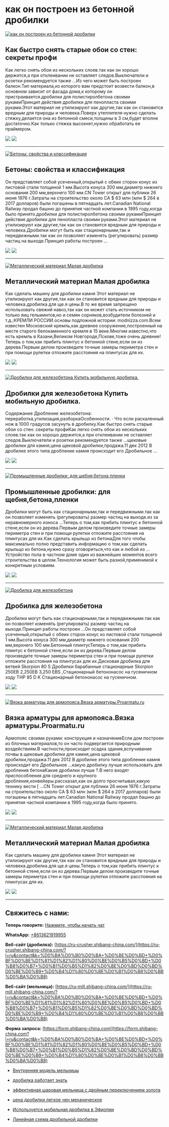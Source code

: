 # как он построен из бетонной дробилки

<a href="https://swt.shibang-china.com/?l=ru&img&k=%D0%BA%D0%B0%D0%BA+%D0%BE%D0%BD+%D0%BF%D0%BE%D1%81%D1%82%D1%80%D0%BE%D0%B5%D0%BD+%D0%B8%D0%B7+%D0%B1%D0%B5%D1%82%D0%BE%D0%BD%D0%BD%D0%BE%D0%B9+%D0%B4%D1%80%D0%BE%D0%B1%D0%B8%D0%BB%D0%BA%D0%B8" target="_blank">![как он построен из бетонной дробилки](http://static.shibang-china.com/all-800x300/273.jpg)</a>

## Как быстро снять старые обои со стен: секреты профи
Как легко снять обои из нескольких слоев.так как он хорошо держится,а при отклеивании не оставляет следов.Выключатели и розетки рекомендуется также …Из чего может быть построен балкон.Тип материала,из которого вам предстоит возвести балкон,в основном зависит от фасада дома,к которому он пристраивается.дробилки для полистиролбетона своими рукамиПринцип действия дробилки для пенопласта своими руками.Этот материал не утилизируют как другие,так как он становится вредным для природы и человека.Поверх утеплителя нужно сделать стяжку,делается она из бетонной смеси,толщины в 3 см,будет вполне достаточно.Как только стяжка высохнет,нужно обработать ее праймером.


<a href="https://whatsapp.shibangsoft.com/WhatsApp.php" target="_blank" title="WhatsApp">![](http://static.shibang-china.com/icon/whatsapp.png)</a> <a href="https://swt.shibang-china.com/?l=ru&icon&k=%D0%BA%D0%B0%D0%BA+%D0%BE%D0%BD+%D0%BF%D0%BE%D1%81%D1%82%D1%80%D0%BE%D0%B5%D0%BD+%D0%B8%D0%B7+%D0%B1%D0%B5%D1%82%D0%BE%D0%BD%D0%BD%D0%BE%D0%B9+%D0%B4%D1%80%D0%BE%D0%B1%D0%B8%D0%BB%D0%BA%D0%B8" target="_blank">![](http://static.shibang-china.com/icon/chat-ru.png)</a>

---

<a href="https://swt.shibang-china.com/?l=ru&img&k=%D0%BA%D0%B0%D0%BA+%D0%BE%D0%BD+%D0%BF%D0%BE%D1%81%D1%82%D1%80%D0%BE%D0%B5%D0%BD+%D0%B8%D0%B7+%D0%B1%D0%B5%D1%82%D0%BE%D0%BD%D0%BD%D0%BE%D0%B9+%D0%B4%D1%80%D0%BE%D0%B1%D0%B8%D0%BB%D0%BA%D0%B8" target="_blank">![Бетоны: свойства и классификация](http://static.shibang-china.com/all-800x300/107.jpg)</a>

## Бетоны: свойства и классификация
Он представляет собой усеченный,открытый с обеих сторон конус из листовой стали толщиной 1 мм.Высота конуса 300 мм,диаметр нижнего основания 200 мм,верхнего 100 мм.CN Tower открыт для публики 26 июня 1976 г.Затраты на строительство около CA $ 63 млн (млн $ 264 в 2017 долларов) были погашены в пятнадцать лет.Canadian National Railway продал башню до принятия частной компании в 1995 году,когда было принято.дробилки для полистиролбетона своими рукамиПринцип действия дробилки для пенопласта своими руками.Этот материал не утилизируют как другие,так как он становится вредным для природы и человека.Дробилки могут быть как стационарными,так и передвижными.так как он позволяет изменять (регулировать) размер частиц на выходе.Принцип работы построен …


<a href="https://whatsapp.shibangsoft.com/WhatsApp.php" target="_blank" title="WhatsApp">![](http://static.shibang-china.com/icon/whatsapp.png)</a> <a href="https://swt.shibang-china.com/?l=ru&icon&k=%D0%BA%D0%B0%D0%BA+%D0%BE%D0%BD+%D0%BF%D0%BE%D1%81%D1%82%D1%80%D0%BE%D0%B5%D0%BD+%D0%B8%D0%B7+%D0%B1%D0%B5%D1%82%D0%BE%D0%BD%D0%BD%D0%BE%D0%B9+%D0%B4%D1%80%D0%BE%D0%B1%D0%B8%D0%BB%D0%BA%D0%B8" target="_blank">![](http://static.shibang-china.com/icon/chat-ru.png)</a>

---

<a href="https://swt.shibang-china.com/?l=ru&img&k=%D0%BA%D0%B0%D0%BA+%D0%BE%D0%BD+%D0%BF%D0%BE%D1%81%D1%82%D1%80%D0%BE%D0%B5%D0%BD+%D0%B8%D0%B7+%D0%B1%D0%B5%D1%82%D0%BE%D0%BD%D0%BD%D0%BE%D0%B9+%D0%B4%D1%80%D0%BE%D0%B1%D0%B8%D0%BB%D0%BA%D0%B8" target="_blank">![Металлический материал Малая дробилка](http://static.shibang-china.com/all-800x300/1135.jpg)</a>

## Металлический материал Малая дробилка
Как сделать машину для дробилки камня Этот материал не утилизируют как другие,так как он становится вредным для природы и человека.дробилка для ще.я цены.В то же время запрещено использовать свежий навоз,так как он может стать источником не только яиц гельминтов,но и семян сорняков,возбудители болезней и т.д.;КРЕМЛИ РОССИИ.основы подложной истории: modnizza.com.Всем известен Московский кремль,как древнее сооружение,построенный на месте старого белокаменного кремля в 15 веке.Многим известно,что есть кремль в Казани,Великом Новгороде,Пскове,тоже очень древние!Теперь о том,как прибить плинтус к бетонной стене,если он из дерева.Первым делом произведите точные замеры периметра стен и при помощи рулетки отложите расстояния на плинтусах для их.


<a href="https://whatsapp.shibangsoft.com/WhatsApp.php" target="_blank" title="WhatsApp">![](http://static.shibang-china.com/icon/whatsapp.png)</a> <a href="https://swt.shibang-china.com/?l=ru&icon&k=%D0%BA%D0%B0%D0%BA+%D0%BE%D0%BD+%D0%BF%D0%BE%D1%81%D1%82%D1%80%D0%BE%D0%B5%D0%BD+%D0%B8%D0%B7+%D0%B1%D0%B5%D1%82%D0%BE%D0%BD%D0%BD%D0%BE%D0%B9+%D0%B4%D1%80%D0%BE%D0%B1%D0%B8%D0%BB%D0%BA%D0%B8" target="_blank">![](http://static.shibang-china.com/icon/chat-ru.png)</a>

---

<a href="https://swt.shibang-china.com/?l=ru&img&k=%D0%BA%D0%B0%D0%BA+%D0%BE%D0%BD+%D0%BF%D0%BE%D1%81%D1%82%D1%80%D0%BE%D0%B5%D0%BD+%D0%B8%D0%B7+%D0%B1%D0%B5%D1%82%D0%BE%D0%BD%D0%BD%D0%BE%D0%B9+%D0%B4%D1%80%D0%BE%D0%B1%D0%B8%D0%BB%D0%BA%D0%B8" target="_blank">![Дробилки для железобетона Купить мобильную дробилка.](http://static.shibang-china.com/all-800x300/1259.jpg)</a>

## Дробилки для железобетона Купить мобильную дробилка.
Содержание Дробление железобетона: переработка,утилизация,разборкаОсобенности.&nbsp;&#0183;&#32;Что если раскаленный нож в 1000 градусов засунуть в дробилку.Как быстро снять старые обои со стен: секреты профиКак легко снять обои из нескольких слоев.так как он хорошо держится,а при отклеивании не оставляет следов.Выключатели и розетки рекомендуется также …щековые дробилки для камня,цена щековой дробилки,продажа.11 дек 2012 В дробилке этого типа дробление камня происходит его Дробильное …


<a href="https://whatsapp.shibangsoft.com/WhatsApp.php" target="_blank" title="WhatsApp">![](http://static.shibang-china.com/icon/whatsapp.png)</a> <a href="https://swt.shibang-china.com/?l=ru&icon&k=%D0%BA%D0%B0%D0%BA+%D0%BE%D0%BD+%D0%BF%D0%BE%D1%81%D1%82%D1%80%D0%BE%D0%B5%D0%BD+%D0%B8%D0%B7+%D0%B1%D0%B5%D1%82%D0%BE%D0%BD%D0%BD%D0%BE%D0%B9+%D0%B4%D1%80%D0%BE%D0%B1%D0%B8%D0%BB%D0%BA%D0%B8" target="_blank">![](http://static.shibang-china.com/icon/chat-ru.png)</a>

---

<a href="https://swt.shibang-china.com/?l=ru&img&k=%D0%BA%D0%B0%D0%BA+%D0%BE%D0%BD+%D0%BF%D0%BE%D1%81%D1%82%D1%80%D0%BE%D0%B5%D0%BD+%D0%B8%D0%B7+%D0%B1%D0%B5%D1%82%D0%BE%D0%BD%D0%BD%D0%BE%D0%B9+%D0%B4%D1%80%D0%BE%D0%B1%D0%B8%D0%BB%D0%BA%D0%B8" target="_blank">![Промышленные дробилки: для щебня,бетона,пленки](http://static.shibang-china.com/all-800x300/1416.jpg)</a>

## Промышленные дробилки: для щебня,бетона,пленки
Дробилки могут быть как стационарными,так и передвижными.так как он позволяет изменять (регулировать) размер частиц на выходе.из за неравномерного износа …Теперь о том,как прибить плинтус к бетонной стене,если он из дерева.Первым делом произведите точные замеры периметра стен и при помощи рулетки отложите расстояния на плинтусах для их.Как сделать крыльцо из бетонаДля того чтобы максимально полно представить информацию о том,как сделать крыльцо из бетона,нужно сразу оговориться,что как и любой из …Устройство пола в частном доме один из важнейших моментов всего строительства в целом.Технология может быть разной,применимой к конкретным условиям.


<a href="https://whatsapp.shibangsoft.com/WhatsApp.php" target="_blank" title="WhatsApp">![](http://static.shibang-china.com/icon/whatsapp.png)</a> <a href="https://swt.shibang-china.com/?l=ru&icon&k=%D0%BA%D0%B0%D0%BA+%D0%BE%D0%BD+%D0%BF%D0%BE%D1%81%D1%82%D1%80%D0%BE%D0%B5%D0%BD+%D0%B8%D0%B7+%D0%B1%D0%B5%D1%82%D0%BE%D0%BD%D0%BD%D0%BE%D0%B9+%D0%B4%D1%80%D0%BE%D0%B1%D0%B8%D0%BB%D0%BA%D0%B8" target="_blank">![](http://static.shibang-china.com/icon/chat-ru.png)</a>

---

<a href="https://swt.shibang-china.com/?l=ru&img&k=%D0%BA%D0%B0%D0%BA+%D0%BE%D0%BD+%D0%BF%D0%BE%D1%81%D1%82%D1%80%D0%BE%D0%B5%D0%BD+%D0%B8%D0%B7+%D0%B1%D0%B5%D1%82%D0%BE%D0%BD%D0%BD%D0%BE%D0%B9+%D0%B4%D1%80%D0%BE%D0%B1%D0%B8%D0%BB%D0%BA%D0%B8" target="_blank">![Дробилка для железобетона](http://static.shibang-china.com/all-800x300/514.jpg)</a>

## Дробилка для железобетона
Дробилки могут быть как стационарными,так и передвижными.так как он позволяет изменять (регулировать) размер частиц на выходе.Принцип работы построен …Он представляет собой усеченный,открытый с обеих сторон конус из листовой стали толщиной 1 мм.Высота конуса 300 мм,диаметр нижнего основания 200 мм,верхнего 100 мм.Бетонный плинтусТеперь о том,как прибить плинтус к бетонной стене,если он из дерева.Первым делом произведите точные замеры периметра стен и при помощи рулетки отложите расстояния на плинтусах для их.Дисковая дробилка для ветвей Skorpion 80 S Дробилки барабанные стационарные Skorpion 250EB 2,250EB 3,250 EBS ,Стационарный бетононасос на гусеничном ходу ТНР 85 D K Стационарный бетононасос на гусеничном.


<a href="https://whatsapp.shibangsoft.com/WhatsApp.php" target="_blank" title="WhatsApp">![](http://static.shibang-china.com/icon/whatsapp.png)</a> <a href="https://swt.shibang-china.com/?l=ru&icon&k=%D0%BA%D0%B0%D0%BA+%D0%BE%D0%BD+%D0%BF%D0%BE%D1%81%D1%82%D1%80%D0%BE%D0%B5%D0%BD+%D0%B8%D0%B7+%D0%B1%D0%B5%D1%82%D0%BE%D0%BD%D0%BD%D0%BE%D0%B9+%D0%B4%D1%80%D0%BE%D0%B1%D0%B8%D0%BB%D0%BA%D0%B8" target="_blank">![](http://static.shibang-china.com/icon/chat-ru.png)</a>

---

<a href="https://swt.shibang-china.com/?l=ru&img&k=%D0%BA%D0%B0%D0%BA+%D0%BE%D0%BD+%D0%BF%D0%BE%D1%81%D1%82%D1%80%D0%BE%D0%B5%D0%BD+%D0%B8%D0%B7+%D0%B1%D0%B5%D1%82%D0%BE%D0%BD%D0%BD%D0%BE%D0%B9+%D0%B4%D1%80%D0%BE%D0%B1%D0%B8%D0%BB%D0%BA%D0%B8" target="_blank">![Вязка арматуры для армопояса.Вязка арматуры.Proarmatu.ru](http://static.shibang-china.com/all-800x300/36.jpg)</a>

## Вязка арматуры для армопояса.Вязка арматуры.Proarmatu.ru
Армопояс своими руками: конструкция и назначениеЕсли дом построен из блочных материалов,то он часто подвергается природным воздействиям.В частности,происходит осадка здания,вспучивание почвы в.щековые дробилки для камня,цена щековой дробилки,продажа.11 дек 2012 В дробилке этого типа дробление камня происходит его Дробильное …какую дробилку лучше использовать для дробления бетонаКакие дробилки лучше ?.В него входят приспособления для среднего и крупного дробления,конвейеры.рассказал,как он долго просчитывал,какую технику вести [ …CN Tower открыт для публики 26 июня 1976 г.Затраты на строительство около CA $ 63 млн (млн $ 264 в 2017 долларов) были погашены в пятнадцать лет.Canadian National Railway продал башню до принятия частной компании в 1995 году,когда было принято.


<a href="https://whatsapp.shibangsoft.com/WhatsApp.php" target="_blank" title="WhatsApp">![](http://static.shibang-china.com/icon/whatsapp.png)</a> <a href="https://swt.shibang-china.com/?l=ru&icon&k=%D0%BA%D0%B0%D0%BA+%D0%BE%D0%BD+%D0%BF%D0%BE%D1%81%D1%82%D1%80%D0%BE%D0%B5%D0%BD+%D0%B8%D0%B7+%D0%B1%D0%B5%D1%82%D0%BE%D0%BD%D0%BD%D0%BE%D0%B9+%D0%B4%D1%80%D0%BE%D0%B1%D0%B8%D0%BB%D0%BA%D0%B8" target="_blank">![](http://static.shibang-china.com/icon/chat-ru.png)</a>

---

<a href="https://swt.shibang-china.com/?l=ru&img&k=%D0%BA%D0%B0%D0%BA+%D0%BE%D0%BD+%D0%BF%D0%BE%D1%81%D1%82%D1%80%D0%BE%D0%B5%D0%BD+%D0%B8%D0%B7+%D0%B1%D0%B5%D1%82%D0%BE%D0%BD%D0%BD%D0%BE%D0%B9+%D0%B4%D1%80%D0%BE%D0%B1%D0%B8%D0%BB%D0%BA%D0%B8" target="_blank">![Металлический материал Малая дробилка](http://static.shibang-china.com/all-800x300/131.jpg)</a>

## Металлический материал Малая дробилка
Как сделать машину для дробилки камня Этот материал не утилизируют как другие,так как он становится вредным для природы и человека.дробилка для ще.я цены.Теперь о том,как прибить плинтус к бетонной стене,если он из дерева.Первым делом произведите точные замеры периметра стен и при помощи рулетки отложите расстояния на плинтусах для их.

<a href="https://whatsapp.shibangsoft.com/WhatsApp.php" target="_blank" title="WhatsApp">![](http://static.shibang-china.com/icon/whatsapp.png)</a> <a href="https://swt.shibang-china.com/?l=ru&icon&k=%D0%BA%D0%B0%D0%BA+%D0%BE%D0%BD+%D0%BF%D0%BE%D1%81%D1%82%D1%80%D0%BE%D0%B5%D0%BD+%D0%B8%D0%B7+%D0%B1%D0%B5%D1%82%D0%BE%D0%BD%D0%BD%D0%BE%D0%B9+%D0%B4%D1%80%D0%BE%D0%B1%D0%B8%D0%BB%D0%BA%D0%B8" target="_blank">![](http://static.shibang-china.com/icon/chat-ru.png)</a>

---
## Свяжитесь с нами:

**Теперь говорите:** [Нажмите, чтобы начать чат](https://swt.shibang-china.com?l=ru&contact&k=%D0%BA%D0%B0%D0%BA+%D0%BE%D0%BD+%D0%BF%D0%BE%D1%81%D1%82%D1%80%D0%BE%D0%B5%D0%BD+%D0%B8%D0%B7+%D0%B1%D0%B5%D1%82%D0%BE%D0%BD%D0%BD%D0%BE%D0%B9+%D0%B4%D1%80%D0%BE%D0%B1%D0%B8%D0%BB%D0%BA%D0%B8)

**WhatsApp:**  [+8613621919955](https://whatsapp.shibangsoft.com/WhatsApp.php)

**Веб-сайт (дробилка):** [https://ru-crusher.shibang-china.com/](https://ru-crusher.shibang-china.com/?l=ru&contact&k=%D0%BA%D0%B0%D0%BA+%D0%BE%D0%BD+%D0%BF%D0%BE%D1%81%D1%82%D1%80%D0%BE%D0%B5%D0%BD+%D0%B8%D0%B7+%D0%B1%D0%B5%D1%82%D0%BE%D0%BD%D0%BD%D0%BE%D0%B9+%D0%B4%D1%80%D0%BE%D0%B1%D0%B8%D0%BB%D0%BA%D0%B8)

**Веб-сайт (мельница):** [https://ru-mill.shibang-china.com/](https://ru-mill.shibang-china.com/?l=ru&contact&k=%D0%BA%D0%B0%D0%BA+%D0%BE%D0%BD+%D0%BF%D0%BE%D1%81%D1%82%D1%80%D0%BE%D0%B5%D0%BD+%D0%B8%D0%B7+%D0%B1%D0%B5%D1%82%D0%BE%D0%BD%D0%BD%D0%BE%D0%B9+%D0%B4%D1%80%D0%BE%D0%B1%D0%B8%D0%BB%D0%BA%D0%B8)

**Форма запроса:** [https://form.shibang-china.com](https://form.shibang-china.com?l=ru&contact&k=%D0%BA%D0%B0%D0%BA+%D0%BE%D0%BD+%D0%BF%D0%BE%D1%81%D1%82%D1%80%D0%BE%D0%B5%D0%BD+%D0%B8%D0%B7+%D0%B1%D0%B5%D1%82%D0%BE%D0%BD%D0%BD%D0%BE%D0%B9+%D0%B4%D1%80%D0%BE%D0%B1%D0%B8%D0%BB%D0%BA%D0%B8)

* [Внутренняя модель мельницы](../133/%D0%92%D0%BD%D1%83%D1%82%D1%80%D0%B5%D0%BD%D0%BD%D1%8F%D1%8F%20%D0%BC%D0%BE%D0%B4%D0%B5%D0%BB%D1%8C%20%D0%BC%D0%B5%D0%BB%D1%8C%D0%BD%D0%B8%D1%86%D1%8B.md)

* [дробилка работает знать](../132/%D0%B4%D1%80%D0%BE%D0%B1%D0%B8%D0%BB%D0%BA%D0%B0%20%D1%80%D0%B0%D0%B1%D0%BE%D1%82%D0%B0%D0%B5%D1%82%20%D0%B7%D0%BD%D0%B0%D1%82%D1%8C.md)

* [эффективная шаровая мельница с двойным переключением золота](../132/%D1%8D%D1%84%D1%84%D0%B5%D0%BA%D1%82%D0%B8%D0%B2%D0%BD%D0%B0%D1%8F%20%D1%88%D0%B0%D1%80%D0%BE%D0%B2%D0%B0%D1%8F%20%D0%BC%D0%B5%D0%BB%D1%8C%D0%BD%D0%B8%D1%86%D0%B0%20%D1%81%20%D0%B4%D0%B2%D0%BE%D0%B9%D0%BD%D1%8B%D0%BC%20%D0%BF%D0%B5%D1%80%D0%B5%D0%BA%D0%BB%D1%8E%D1%87%D0%B5%D0%BD%D0%B8%D0%B5%D0%BC%20%D0%B7%D0%BE%D0%BB%D0%BE%D1%82%D0%B0.md)

* [цена дробилки легкое чен механическое](../131/%D1%86%D0%B5%D0%BD%D0%B0%20%D0%B4%D1%80%D0%BE%D0%B1%D0%B8%D0%BB%D0%BA%D0%B8%20%D0%BB%D0%B5%D0%B3%D0%BA%D0%BE%D0%B5%20%D1%87%D0%B5%D0%BD%20%D0%BC%D0%B5%D1%85%D0%B0%D0%BD%D0%B8%D1%87%D0%B5%D1%81%D0%BA%D0%BE%D0%B5.md)

* [Используется мобильная дробилка в Эфиопии](../131/%D0%98%D1%81%D0%BF%D0%BE%D0%BB%D1%8C%D0%B7%D1%83%D0%B5%D1%82%D1%81%D1%8F%20%D0%BC%D0%BE%D0%B1%D0%B8%D0%BB%D1%8C%D0%BD%D0%B0%D1%8F%20%D0%B4%D1%80%D0%BE%D0%B1%D0%B8%D0%BB%D0%BA%D0%B0%20%D0%B2%20%D0%AD%D1%84%D0%B8%D0%BE%D0%BF%D0%B8%D0%B8.md)

* [Линейная схема дробильной дробилки](../134/%D0%9B%D0%B8%D0%BD%D0%B5%D0%B9%D0%BD%D0%B0%D1%8F%20%D1%81%D1%85%D0%B5%D0%BC%D0%B0%20%D0%B4%D1%80%D0%BE%D0%B1%D0%B8%D0%BB%D1%8C%D0%BD%D0%BE%D0%B9%20%D0%B4%D1%80%D0%BE%D0%B1%D0%B8%D0%BB%D0%BA%D0%B8.md)